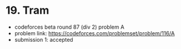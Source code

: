 # 19. Tram

* codeforces beta round 87 (div 2) problem A
* problem link: https://codeforces.com/problemset/problem/116/A
* submission 1: accepted